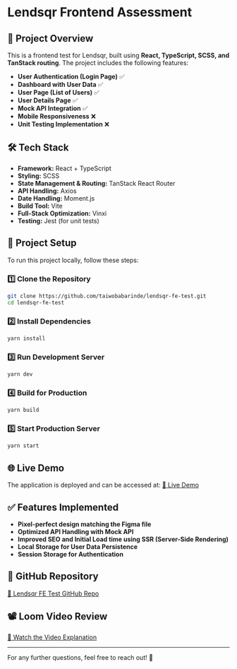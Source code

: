 # Lendsqr Frontend Assessment

## 🚀 Project Overview

This is a frontend test for Lendsqr, built using **React, TypeScript, SCSS, and TanStack routing**. The project includes the following features:

- **User Authentication (Login Page)** ✅
- **Dashboard with User Data** ✅
- **User Page (List of Users)** ✅
- **User Details Page** ✅
- **Mock API Integration** ✅
- **Mobile Responsiveness** ❌
- **Unit Testing Implementation** ❌

## 🛠️ Tech Stack

- **Framework:** React + TypeScript
- **Styling:** SCSS
- **State Management & Routing:** TanStack React Router
- **API Handling:** Axios
- **Date Handling:** Moment.js
- **Build Tool:** Vite
- **Full-Stack Optimization:** Vinxi
- **Testing:** Jest (for unit tests)

## 📂 Project Setup

To run this project locally, follow these steps:

### 1️⃣ Clone the Repository

```sh
git clone https://github.com/taiwobabarinde/lendsqr-fe-test.git
cd lendsqr-fe-test
```

### 2️⃣ Install Dependencies

```sh
yarn install
```

### 3️⃣ Run Development Server

```sh
yarn dev
```

### 4️⃣ Build for Production

```sh
yarn build
```

### 5️⃣ Start Production Server

```sh
yarn start
```

## 🌐 Live Demo

The application is deployed and can be accessed at:
[🔗 Live Demo](https://taiwo-babarinde-lendsqr-fe-test.vercel.app)

## ✅ Features Implemented

- **Pixel-perfect design matching the Figma file**
- **Optimized API Handling with Mock API**
- **Improved SEO and Initial Load time using SSR (Server-Side Rendering)**
- **Local Storage for User Data Persistence**
- **Session Storage for Authentication**

## 📌 GitHub Repository

[🔗 Lendsqr FE Test GitHub Repo](https://github.com/taiwobabarinde/lendsqr-fe-test)

## 📽️ Loom Video Review

[🔗 Watch the Video Explanation](https://www.loom.com/share/212c02cbb534486599994826560fd61b?sid=48b78a10-bcf8-46d0-9e9d-8ded7e03122d)

---

For any further questions, feel free to reach out! 🚀
